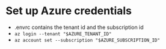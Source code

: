 # Set up Azure credentials
- .envrc contains the tenant id and the subscription id
- `az login --tenant "$AZURE_TENANT_ID"`
- `az account set --subscription "$AZURE_SUBSCRIPTION_ID"`
